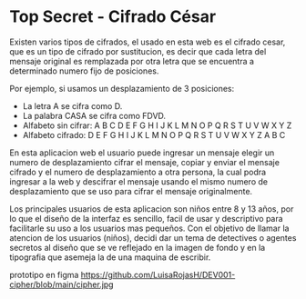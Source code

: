 # Top Secret - Cifrado César

 Existen varios tipos de cifrados, el usado en esta web es el cifrado cesar,
 que es un tipo de cifrado por sustitucion, es decir que cada letra del mensaje 
 original es remplazada por otra letra que se encuentra a determinado numero 
 fijo de posiciones.

 Por ejemplo, si usamos un desplazamiento de 3 posiciones:

* La letra A se cifra como D.
* La palabra CASA se cifra como FDVD.
* Alfabeto sin cifrar: A B C D E F G H I J K L M N O P Q R S T U V W X Y Z
* Alfabeto cifrado: D E F G H I J K L M N O P Q R S T U V W X Y Z A B C

 En esta aplicacion web el usuario puede ingresar un mensaje elegir un numero de
 desplazamiento cifrar el mensaje, copiar y enviar el mensaje cifrado y el numero
 de desplazamiento a otra persona, la cual podra ingresar a la web y descifrar el 
 mensaje usando el mismo numero de desplazamiento que se uso para cifrar el mensaje
 originalmente.
  
 Los principales usuarios de esta aplicacion son niños entre 8 y 13 años, por lo que 
 el diseño de la interfaz es sencillo, facil de usar y descriptivo para facilitarle 
 su uso a los usuarios mas pequeños. Con el objetivo de llamar la atencion de los
 usuarios (niños), decidi dar un tema de detectives o agentes secretos al diseño que 
 se ve reflejado en la imagen de fondo y en la tipografia que asemeja la de una maquina
 de escribir.

 prototipo en figma
 https://github.com/LuisaRojasH/DEV001-cipher/blob/main/cipher.jpg





